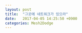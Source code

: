 ```yaml
---
layout: post
title:  "그곳에 네트워크가 있으라"
date:   2017-04-05 14:25:50 +0900
categories: Mesh2Dodge
---
```

